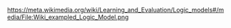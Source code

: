 https://meta.wikimedia.org/wiki/Learning_and_Evaluation/Logic_models#/media/File:Wiki_exampled_Logic_Model.png
